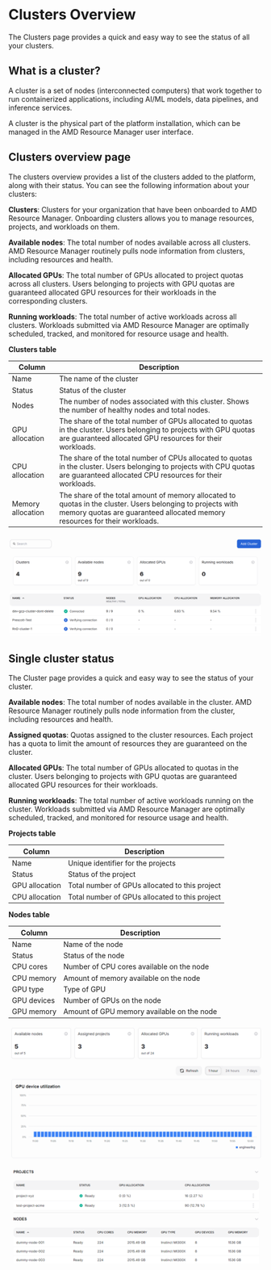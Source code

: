 <!--
Copyright © Advanced Micro Devices, Inc., or its affiliates.

SPDX-License-Identifier: MIT
-->

```{tags} AMD Resource Manager, cluster
```

# Clusters Overview

The Clusters page provides a quick and easy way to see the status of all your clusters.

## What is a cluster?

A cluster is a set of nodes (interconnected computers) that work together to run containerized applications, including AI/ML models, data pipelines, and inference services.

A cluster is the physical part of the platform installation, which can be managed in the AMD Resource Manager user interface.

## Clusters overview page

The clusters overview provides a list of the clusters added to the platform, along with their status. You can see the following information about your clusters:

**Clusters**: Clusters for your organization that have been onboarded to AMD Resource Manager. Onboarding clusters allows you to manage resources, projects, and workloads on them.

**Available nodes**: The total number of nodes available across all clusters. AMD Resource Manager routinely pulls node information from clusters, including resources and health.

**Allocated GPUs**: The total number of GPUs allocated to project quotas across all clusters. Users belonging to projects with GPU quotas are guaranteed allocated GPU resources for their workloads in the corresponding clusters.

**Running workloads**: The total number of active workloads across all clusters. Workloads submitted via AMD Resource Manager are optimally scheduled, tracked, and monitored for resource usage and health.

**Clusters table**

| Column            | Description                                                                                                                                                                               |
| ----------------- | ----------------------------------------------------------------------------------------------------------------------------------------------------------------------------------------- |
| Name              | The name of the cluster                                                                                                                                                                   |
| Status            | Status of the cluster                                                                                                                                                                     |
| Nodes             | The number of nodes associated with this cluster. Shows the number of healthy nodes and total nodes.                                                                                      |
| GPU allocation    | The share of the total number of GPUs allocated to quotas in the cluster. Users belonging to projects with GPU quotas are guaranteed allocated GPU resources for their workloads.         |
| CPU allocation    | The share of the total number of CPUs allocated to quotas in the cluster. Users belonging to projects with CPU quotas are guaranteed allocated CPU resources for their workloads.         |
| Memory allocation | The share of the total amount of memory allocated to quotas in the cluster. Users belonging to projects with memory quotas are guaranteed allocated memory resources for their workloads. |

![A diagram of the clusters page.](../../core-img/clusters/view-clusters.png)

## Single cluster status

The Cluster page provides a quick and easy way to see the status of your cluster.

**Available nodes**: The total number of nodes available in the cluster. AMD Resource Manager routinely pulls node information from the cluster, including resources and health.

**Assigned quotas**: Quotas assigned to the cluster resources. Each project has a quota to limit the amount of resources they are guaranteed on the cluster.

**Allocated GPUs**: The total number of GPUs allocated to quotas in the cluster. Users belonging to projects with GPU quotas are guaranteed allocated GPU resources for their workloads.

**Running workloads**: The total number of active workloads running on the cluster. Workloads submitted via AMD Resource Manager are optimally scheduled, tracked, and monitored for resource usage and health.

**Projects table**

| Column         | Description                                    |
| -------------- | ---------------------------------------------- |
| Name           | Unique identifier for the projects             |
| Status         | Status of the project                          |
| GPU allocation | Total number of GPUs allocated to this project |
| CPU allocation | Total number of GPUs allocated to this project |

**Nodes table**

| Column      | Description                                   |
| ----------- | --------------------------------------------- |
| Name        | Name of the node                              |
| Status      | Status of the node                            |
| CPU cores   | Number of CPU cores available on the node     |
| CPU memory  | Amount of memory available on the node        |
| GPU type    | Type of GPU                                   |
| GPU devices | Number of GPUs on the node                    |
| GPU memory  | Amount of GPU memory available on the node    |

![A diagram of the single cluster page.](../../core-img/clusters/view-single-cluster.png)
